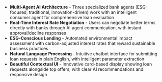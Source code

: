 - __Multi-Agent AI Architecture__ - Three specialized bank agents (ESG-focused, traditional, innovation-driven) work with an intelligent consumer agent for comprehensive loan evaluation
- __Real-Time Interest Rate Negotiation__ - Users can negotiate better terms directly with banks through AI agent communication, with instant approval/decline responses
- __ESG-Conscious Lending__ - Automated environmental impact assessment with carbon-adjusted interest rates that reward sustainable business practices
- __Natural Language Processing__ - Intuitive chatbot interface for submitting loan requests in plain English, with intelligent parameter extraction
- __Beautiful Contextual UI__ - Innovative card-based display showing loan requests alongside top offers, with clear AI recommendations and responsive design
